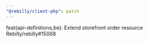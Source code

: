 ```yaml
---
"@rebilly/client-php": patch
---
```


feat(api-definitions,be): Extend storefront order resource Rebilly/rebilly#15068
